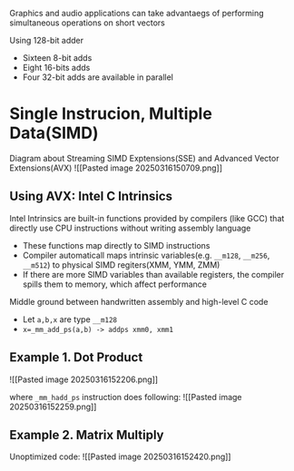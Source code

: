Graphics and audio applications can take advantaegs of performing simultaneous operations on short vectors

Using 128-bit adder
- Sixteen 8-bit adds
- Eight 16-bits adds
- Four 32-bit adds
are available in parallel

# Single Instrucion, Multiple Data(SIMD)
Diagram about Streaming SIMD Exptensions(SSE) and Advanced Vector Extensions(AVX)
![[Pasted image 20250316150709.png]]

## Using AVX: Intel C Intrinsics
Intel Intrinsics are built-in functions provided by compilers (like GCC) that directly use CPU instructions without writing assembly language
- These functions map directly to SIMD instructions
- Compiler automaticall maps intrinsic variables(e.g. `__m128`, `__m256`, `__m512`) to physical SIMD regiters(XMM, YMM, ZMM)
- If there are more SIMD variables than available registers, the compiler spills them to memory, which affect performance

Middle ground between handwritten assembly and high-level C code
- Let `a,b,x` are type `__m128`
- `x=_mm_add_ps(a,b) -> addps xmm0, xmm1` 

## Example 1. Dot Product
![[Pasted image 20250316152206.png]]

where `_mm_hadd_ps` instruction does following:
![[Pasted image 20250316152259.png]]

## Example 2. Matrix Multiply
Unoptimized code:
![[Pasted image 20250316152420.png]]


